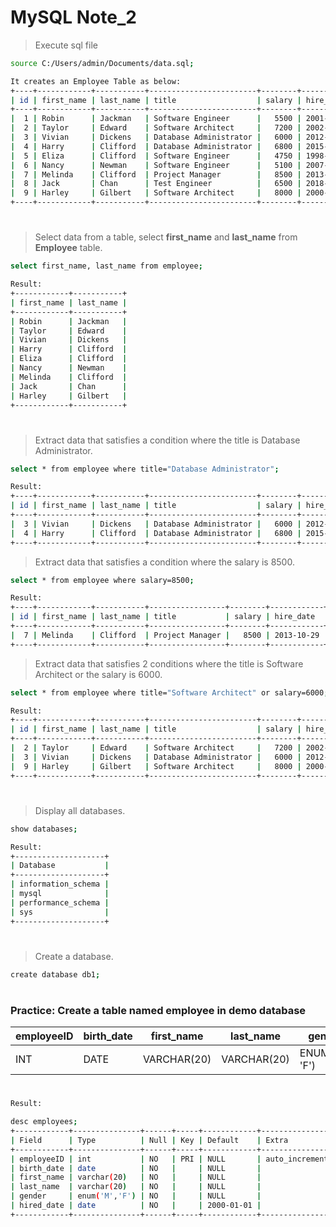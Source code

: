 # MySQL Note_2

> Execute sql file
```bash 
source C:/Users/admin/Documents/data.sql;
```

```bash
It creates an Employee Table as below:
+----+------------+-----------+------------------------+--------+------------+-------+
| id | first_name | last_name | title                  | salary | hire_date  | notes |
+----+------------+-----------+------------------------+--------+------------+-------+
|  1 | Robin      | Jackman   | Software Engineer      |   5500 | 2001-10-12 | NULL  |
|  2 | Taylor     | Edward    | Software Architect     |   7200 | 2002-09-21 | NULL  |
|  3 | Vivian     | Dickens   | Database Administrator |   6000 | 2012-08-29 | NULL  |
|  4 | Harry      | Clifford  | Database Administrator |   6800 | 2015-12-10 | NULL  |
|  5 | Eliza      | Clifford  | Software Engineer      |   4750 | 1998-10-19 | NULL  |
|  6 | Nancy      | Newman    | Software Engineer      |   5100 | 2007-01-23 | NULL  |
|  7 | Melinda    | Clifford  | Project Manager        |   8500 | 2013-10-29 | NULL  |
|  8 | Jack       | Chan      | Test Engineer          |   6500 | 2018-09-07 | NULL  |
|  9 | Harley     | Gilbert   | Software Architect     |   8000 | 2000-07-17 | NULL  |
+----+------------+-----------+------------------------+--------+------------+-------+
```

#
> Select data from a table, select **first_name** and **last_name** from **Employee** table.
```bash 
select first_name, last_name from employee;
```

```bash
Result:
+------------+-----------+
| first_name | last_name |
+------------+-----------+
| Robin      | Jackman   |
| Taylor     | Edward    |
| Vivian     | Dickens   |
| Harry      | Clifford  |
| Eliza      | Clifford  |
| Nancy      | Newman    |
| Melinda    | Clifford  |
| Jack       | Chan      |
| Harley     | Gilbert   |
+------------+-----------+
```

#
> Extract data that satisfies a condition where the title is Database Administrator.
```bash 
select * from employee where title="Database Administrator";
```
```bash
Result:
+----+------------+-----------+------------------------+--------+------------+-------+
| id | first_name | last_name | title                  | salary | hire_date  | notes |
+----+------------+-----------+------------------------+--------+------------+-------+
|  3 | Vivian     | Dickens   | Database Administrator |   6000 | 2012-08-29 | NULL  |
|  4 | Harry      | Clifford  | Database Administrator |   6800 | 2015-12-10 | NULL  |
+----+------------+-----------+------------------------+--------+------------+-------+
```

> Extract data that satisfies a condition where the salary is 8500.
```bash 
select * from employee where salary=8500;
```
```bash
Result:
+----+------------+-----------+-----------------+--------+------------+-------+
| id | first_name | last_name | title           | salary | hire_date  | notes |
+----+------------+-----------+-----------------+--------+------------+-------+
|  7 | Melinda    | Clifford  | Project Manager |   8500 | 2013-10-29 | NULL  |
+----+------------+-----------+-----------------+--------+------------+-------+
```

> Extract data that satisfies 2 conditions where the title is Software Architect or the salary is 6000.
```bash 
select * from employee where title="Software Architect" or salary=6000;
```
```bash
Result:
+----+------------+-----------+------------------------+--------+------------+-------+
| id | first_name | last_name | title                  | salary | hire_date  | notes |
+----+------------+-----------+------------------------+--------+------------+-------+
|  2 | Taylor     | Edward    | Software Architect     |   7200 | 2002-09-21 | NULL  |
|  3 | Vivian     | Dickens   | Database Administrator |   6000 | 2012-08-29 | NULL  |
|  9 | Harley     | Gilbert   | Software Architect     |   8000 | 2000-07-17 | NULL  |
+----+------------+-----------+------------------------+--------+------------+-------+
```



#
#
#
#

> Display all databases.
 
```bash 
show databases;
```
```bash
Result:
+--------------------+
| Database           |
+--------------------+
| information_schema |
| mysql              |
| performance_schema |
| sys                |
+--------------------+
```
#

> Create a database.
 
```bash 
create database db1;
```
#

### Practice: Create a table named employee in demo database
| employeeID  | birth_date | first_name | last_name | gender | hired_date |
| ----------  | ---------- | ---------- | --------- | ------ | ---------- |
| INT | DATE        | VARCHAR(20) | VARCHAR(20) | ENUM('M', 'F') | DATE |


#

```bash 
Result:

desc employees;
+------------+---------------+------+-----+------------+----------------+
| Field      | Type          | Null | Key | Default    | Extra          |
+------------+---------------+------+-----+------------+----------------+
| employeeID | int           | NO   | PRI | NULL       | auto_increment |
| birth_date | date          | NO   |     | NULL       |                |
| first_name | varchar(20)   | NO   |     | NULL       |                |
| last_name  | varchar(20)   | NO   |     | NULL       |                |
| gender     | enum('M','F') | NO   |     | NULL       |                |
| hired_date | date          | NO   |     | 2000-01-01 |                |
+------------+---------------+------+-----+------------+----------------+

```


```bash 


```



```bash 


```

